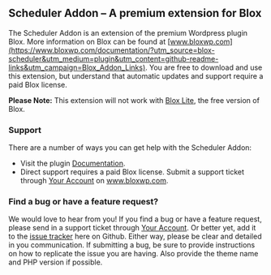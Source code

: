 ## Scheduler Addon – A premium extension for Blox

The Scheduler Addon is an extension of the premium Wordpress plugin Blox. More information on Blox can be found at [www.bloxwp.com](https://www.bloxwp.com/documentation/?utm_source=blox-scheduler&utm_medium=plugin&utm_content=github-readme-links&utm_campaign=Blox_Addon_Links). You are free to download and use this extension, but understand that automatic updates and support require a paid Blox license. 

**Please Note:** This extension will not work with [Blox Lite](https://wordpress.org/support/plugin/blox-lite), the free version of Blox.

### Support

There are a number of ways you can get help with the Scheduler Addon:

* Visit the plugin [Documentation](https://www.bloxwp.com/documentation/?utm_source=blox-scheduler&utm_medium=plugin&utm_content=github-readme-links&utm_campaign=Blox_Plugin_Links).
* Direct support requires a paid Blox license. Submit a support ticket through [Your Account](https://www.bloxwp.com/your-account/?utm_source=blox-scheduler&utm_medium=plugin&utm_content=github-readme-links&utm_campaign=Blox_Plugin_Links) on www.bloxwp.com. 

### Find a bug or have a feature request?

We would love to hear from you! If you find a bug or have a feature request, please send in a support ticket through [Your Account](https://www.bloxwp.com/your-account/?utm_source=blox-scheduler&utm_medium=plugin&utm_content=github-readme-links&utm_campaign=Blox_Addon_Links). Or better yet, add it to the [issue tracker](https://github.com/ndiego/blox-scheduler/issues) here on Github. Either way, please be clear and detailed in you communication. If submitting a bug, be sure to provide instructions on how to replicate the issue you are having. Also provide the theme name and PHP version if possible. 